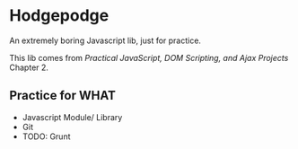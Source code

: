 Hodgepodge
===
An extremely boring Javascript lib, just for practice.

This lib comes from *Practical JavaScript, DOM Scripting, and Ajax Projects* Chapter 2.

## Practice for WHAT
* Javascript Module/ Library
* Git
* TODO: Grunt